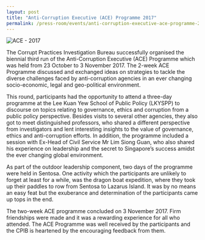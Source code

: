 ```yaml
---
layout: post
title: "Anti-Corruption Executive (ACE) Programme 2017"
permalink: /press-room/events/anti-corruption-executive-ace-programme-2017/
---
```

![ACE - 2017](https://user-images.githubusercontent.com/84945723/124089538-8f533580-da86-11eb-81be-3cf299e5513e.jpg)

The Corrupt Practices Investigation Bureau successfully organised the biennial third run of the Anti-Corruption Executive (ACE) Programme which was held from 23 October to 3 November 2017. The 2-week ACE Programme discussed and exchanged ideas on strategies to tackle the diverse challenges faced by anti-corruption agencies in an ever changing socio-economic, legal and geo-political environment.

This round, participants had the opportunity to attend a three-day programme at the Lee Kuan Yew School of Public Policy (LKYSPP) to discourse on topics relating to governance, ethics and corruption from a public policy perspective. Besides visits to several other agencies, they also got to meet distinguished professors, who shared a different perspective from investigators and lent interesting insights to the value of governance, ethics and anti-corruption efforts. In addition, the programme included a session with Ex-Head of Civil Service Mr Lim Siong Guan, who also shared his experience on leadership and the secret to Singapore’s success amidst the ever changing global environment.

As part of the outdoor leadership component, two days of the programme were held in Sentosa. One activity which the participants are unlikely to forget at least for a while, was the dragon boat expedition, where they took up their paddles to row from Sentosa to Lazarus Island. It was by no means an easy feat but the exuberance and determination of the participants came up tops in the end. 

The two-week ACE programme concluded on 3 November 2017. Firm friendships were made and it was a rewarding experience for all who attended. The ACE Programme was well received by the participants and the CPIB is heartened by the encouraging feedback from them.
